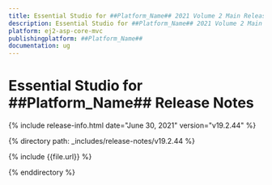 ```yaml
---
title: Essential Studio for ##Platform_Name## 2021 Volume 2 Main Release Release Notes  
description: Essential Studio for ##Platform_Name## 2021 Volume 2 Main Release Release Notes  
platform: ej2-asp-core-mvc
publishingplatform: ##Platform_Name##
documentation: ug
---
```


# Essential Studio for  ##Platform_Name##  Release Notes  

{% include release-info.html date="June 30, 2021"   version="v19.2.44"  %} 

{% directory path: _includes/release-notes/v19.2.44 %}

{% include {{file.url}} %}

{% enddirectory %}
